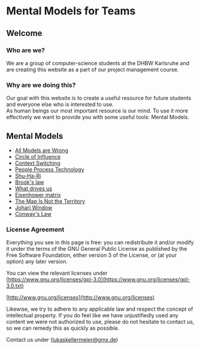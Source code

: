 # Mental Models for Teams

## Welcome

### Who are we?

We are a group of computer-science students at the DHBW Karlsruhe and are creating this website as a part of our project management course.

### Why are we doing this?

Our goal with this website is to create a useful resource for future students and everyone else who is interested to use. <br> As human beings our most important resource is
our mind. To use it more effectively we want to provide you with some useful tools: Mental Models.

## Mental Models

- [All Models are Wrong](https://dhbw-ka-pm.github.io/mentalmodels-for-teams/all-models-are-wrong/all_models_are_wrong.html)
- [Circle of Influence](https://dhbw-ka-pm.github.io/mentalmodels-for-teams/circle_of_influence/circleOfInfluence.html)
- [Context Switching](https://dhbw-ka-pm.github.io/mentalmodels-for-teams/context-switching/contextSwitching.html)
- [People Process Technology](https://dhbw-ka-pm.github.io/mentalmodels-for-teams/people_process_technology/people_process_technology.html)
- [Shu-Ha-Ri](https://dhbw-ka-pm.github.io/mentalmodels-for-teams/shu-Ha-Ri/shuHaRiOnePager.html)
- [Brook's law](https://dhbw-ka-pm.github.io/mentalmodels-for-teams/brooks_law/brooks_law.html)
- [What drives us](./what-drives-us/what-drives-us)
- [Eisenhower matrix](https://dhbw-ka-pm.github.io/mentalmodels-for-teams/eisenhower_matrix/eisenhower.html)
- [The Map Is Not the Territory](https://dhbw-ka-pm.github.io/mentalmodels-for-teams/The_Map_Is_Not_The_Territory/The_Map_Is_Not_The_Territory.html)
- [Johari Window](https://dhbw-ka-pm.github.io/mentalmodels-for-teams/johari_window/johari_window.html)
- [Conway's Law](./conways-law/conways-law.md)

### License Agreement

Everything you see in this page is free: you can redistribute it and/or modify it under the terms of the GNU General Public License as published by the Free Software Foundation, either version 3 of the License, or (at your option) any later version.

You can view the relevant licenses under  
[https://www.gnu.org/licenses/gpl-3.0](https://www.gnu.org/licenses/gpl-3.0.txt)

[http://www.gnu.org/licenses](http://www.gnu.org/licenses)

Likewise, we try to adhere to any applicable law and respect the concept of intellectual property. If you do feel like we have unjustifiedly used any content we were not authorized to use, please do not hesitate to contact us, so we can remedy this as quickly as possible.

Contact us under (lukaskellermeier@gmx.de)
